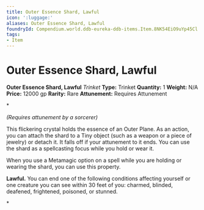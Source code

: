 ```yaml
---
title: Outer Essence Shard, Lawful
icon: ':luggage:'
aliases: Outer Essence Shard, Lawful
foundryId: Compendium.world.ddb-eureka-ddb-items.Item.8NK54EiO9uYp45Cl
tags:
- Item
---
```


# Outer Essence Shard, Lawful

**Outer Essence Shard, Lawful**
_Trinket_
**Type:** Trinket
**Quantity:** 1
**Weight:** N/A
**Price:** 12000 gp
**Rarity:** Rare
**Attunement:** Requires Attunement

*<div class="item-attunement"><i>(Requires attunement by a sorcerer)</i><p>This flickering crystal holds the essence of an Outer Plane. As an action, you can attach the shard to a Tiny object (such as a weapon or a piece of jewelry) or detach it. It falls off if your attunement to it ends. You can use the shard as a spellcasting focus while you hold or wear it.

When you use a Metamagic option on a spell while you are holding or wearing the shard, you can use this property.

**Lawful.** You can end one of the following conditions affecting yourself or one creature you can see within 30 feet of you: charmed, blinded, deafened, frightened, poisoned, or stunned.</p>*